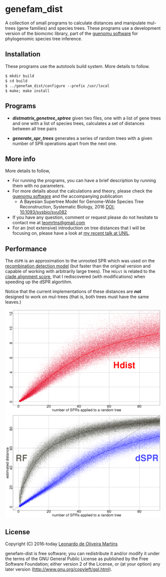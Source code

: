 # genefam_dist

A collection of small programs to calculate distances and manipulate mul-trees (gene families) and species trees. These programs use a
development version of the biomcmc library, part of the [guenomu software](https://bitbucket.org/leomrtns/guenomu/) for
phylogenomic species tree inference.

## Installation
These programs use the autotools build system. More details to follow.

```
$ mkdir build
$ cd build
$ ../genefam_dist/configure --prefix /usr/local
$ make; make install
```

## Programs

- ***distmatrix_genetree_sptree*** given two files, one with a list of gene trees and one with a list of species trees,
  calculates a set of distances between all tree pairs

- ***generate_spr_trees*** generates a series of random trees with a given number of SPR operations apart from the next
  one.

## More info
More details to follow, 
- For running the programs, you can have a brief description by running them with no parameters.
- For more details about the calculations and theory, please check the [guenomu software](https://bitbucket.org/leomrtns/guenomu/) and the accompanying publication
  - A Bayesian Supertree Model for Genome-Wide Species Tree Reconstruction, Systematic Biology, 2016 [DOI: 10.1093/sysbio/syu082](http://dx.doi.org/10.1093/sysbio/syu082)
- If you have any question, comment or request please do not hesitate to contact me at leomrtns@gmail.com
- For an (not extensive) introduction on tree distances that I will be focusing on, please have a look at [my recent talk at UNIL](http://www.slideshare.net/leomrtns/comparing-phylogenetic-trees-20160616).

## Performance
The `dSPR` is an approximation to the unrooted SPR which was used on the [recombination detection model](http://www.plosone.org/article/info%3Adoi%2F10.1371%2Fjournal.pone.0002651)
(but faster than the original version and capable of working with arbitrarily large trees). 
The `Hdist` is related to the [clade alignment score](http://bioinformatics.oxfordjournals.org/content/22/1/117), that I rediscovered (with modifications) when speeding up the 
dSPR algortihm.

Notice that the current implementations of these distances are ***not*** designed to work on mul-trees (that is, both
trees must have the same leaves.)

![](docs/performance_hdist.png)
![](docs/performance_spr_rf.png)

## License 
Copyright (C) 2016-today  [Leonardo de Oliveira Martins](https://github.com/leomrtns)

genefam-dist is free software; you can redistribute it and/or modify it under the terms of the GNU General Public
License as published by the Free Software Foundation; either version 2 of the License, or (at your option) any later
version (http://www.gnu.org/copyleft/gpl.html).

